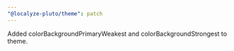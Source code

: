 ```yaml
---
"@localyze-pluto/theme": patch
---
```


Added colorBackgroundPrimaryWeakest and colorBackgroundStrongest to theme.
